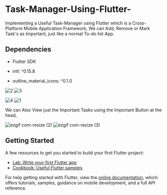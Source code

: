# Task-Manager-Using-Flutter-
Implementing a Useful Task-Manager using Flutter
which is a Cross-Platform Mobile Application Framework,
We can Add, Remove or Mark Task's as Important, just like a normal To-do list App.

## Dependencies

 - Flutter SDK 

 - intl: ^0.15.8

 - outline_material_icons: ^0.1.0

![2](https://user-images.githubusercontent.com/54267475/90954399-91755c80-e491-11ea-9013-dfb237126b6c.JPG)
![3](https://user-images.githubusercontent.com/54267475/90954427-dac5ac00-e491-11ea-8e7b-836f77700213.JPG)

![4](https://user-images.githubusercontent.com/54267475/90954564-e9609300-e492-11ea-9fd9-66f61f9ae521.JPG)
![1](https://user-images.githubusercontent.com/54267475/90954334-21ff6d00-e491-11ea-98b7-e1b453129782.JPG)


We can Also View just the Important Tasks using the Important Button at the head,

![ezgif com-resize (2)](https://user-images.githubusercontent.com/54267475/90953154-9bde2900-e486-11ea-9763-171537cc40df.gif) 
![ezgif com-resize (3)](https://user-images.githubusercontent.com/54267475/90953158-a8fb1800-e486-11ea-9beb-c5bb6a4df06f.gif)




## Getting Started

A few resources to get you started to build your first Flutter project:

- [Lab: Write your first Flutter app](https://flutter.dev/docs/get-started/codelab)
- [Cookbook: Useful Flutter samples](https://flutter.dev/docs/cookbook)

For help getting started with Flutter, view the
[online documentation](https://flutter.dev/docs), which offers tutorials,
samples, guidance on mobile development, and a full API reference.






